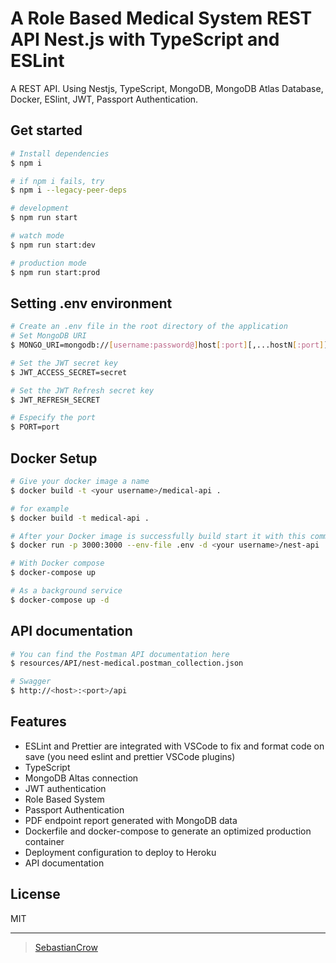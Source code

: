 # A Role Based Medical System REST API Nest.js with TypeScript and ESLint

A REST API. Using Nestjs, TypeScript, MongoDB, MongoDB Atlas Database, Docker, ESlint, JWT, Passport Authentication.

## Get started

```sh
# Install dependencies
$ npm i

# if npm i fails, try
$ npm i --legacy-peer-deps

# development
$ npm run start

# watch mode
$ npm run start:dev

# production mode
$ npm run start:prod
```

## Setting .env environment

```sh
# Create an .env file in the root directory of the application
# Set MongoDB URI
$ MONGO_URI=mongodb://[username:password@]host[:port][,...hostN[:port]][/[database][?parameter_list]]

# Set the JWT secret key
$ JWT_ACCESS_SECRET=secret

# Set the JWT Refresh secret key
$ JWT_REFRESH_SECRET

# Especify the port
$ PORT=port
```

## Docker Setup

```sh
# Give your docker image a name
$ docker build -t <your username>/medical-api .

# for example
$ docker build -t medical-api .

# After your Docker image is successfully build start it with this command
$ docker run -p 3000:3000 --env-file .env -d <your username>/nest-api

# With Docker compose
$ docker-compose up

# As a background service
$ docker-compose up -d
```

## API documentation

```sh
# You can find the Postman API documentation here
$ resources/API/nest-medical.postman_collection.json

# Swagger
$ http://<host>:<port>/api
```

## Features

- ESLint and Prettier are integrated with VSCode to fix and format code on save (you need eslint and prettier VSCode plugins)
- TypeScript
- MongoDB Altas connection
- JWT authentication
- Role Based System
- Passport Authentication
- PDF endpoint report generated with MongoDB data
- Dockerfile and docker-compose to generate an optimized production container
- Deployment configuration to deploy to Heroku
- API documentation

## License

MIT

---

> [SebastianCrow](https://github.com/sebastian-crow)
